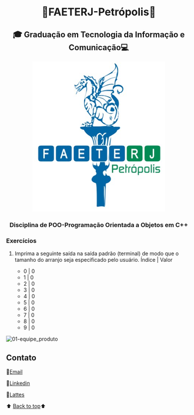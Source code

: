 <h1 align="center"><a name="back-to-top"></a> 🐲FAETERJ-Petrópolis🐲</h1> 

<h2   align="center">🎓
    Graduação em Tecnologia da Informação e Comunicação💻</h2>
 <p align="center">
    <a href="https://github.com/marcosbarker/Exerc.-de-Prog.-Arranjo3">
        <img src="https://github.com/marcosbarker/Exerc.-de-Prog.-Arranjo3/blob/main/img/faeterj-logo.jpg" alt="faeterj-logo">
    </a>
    </p>
<h3 align="center">
    Disciplina de POO-Programação Orientada a Objetos em C++</h3>



### Exercícios





1. Imprima a seguinte saída na saída padrão (terminal) de modo que o tamanho do arranjo seja especificado pelo usuário.
       Índice | Valor

    -  0    |    0
    -  1    |    0
    -  2    |    0
    -  3    |    0
    -  4    |    0
    -  5    |    0
    -  6    |    0
    -  7    |    0
    -  8    |    0
    -  9    |    0

    

  ![01-equipe_produto]()







## Contato

:e-mail:[Email](pgomes@faeterj-petropolis.edu.br)

:link:[Linkedin](https://www.linkedin.com/in/marcos-paulo-marques-corr%C3%AAa-gomes-2794271b0/)

:link:[Lattes](https://wwws.cnpq.br/cvlattesweb/PKG_MENU.menu?f_cod=A4769AB5DE3FCB49D83423E88118FAB5#)



⬆️ [Back to top](#back-to-top)⬆️ 















